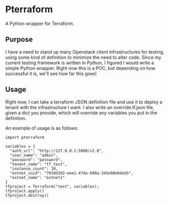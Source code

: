 # Pterraform
A Python wrapper for Terraform.
## Purpose
I have a need to stand up many Openstack client infrastructures for testing, using some kind of definition to minimize the need to alter code.  Since my current testing framework is written in Python, I figured I would write a simple Python wrapper.  Right now this is a POC, but depending on how successful it is, we'll see how far this goes!
## Usage
Right now, I can take a terraform JSON definition file and use it to deploy a tenant with the infrastructure I want.  I also write an override.tf.json file, given a dict you provide, which will override any variables you put in the definition.

An example of usage is as follows:
```
import pterraform

variables = {
  "auth_url": "http://127.0.0.1:5000/v2.0",
  "user_name": "admin",
  "password": "password",
  "tenant_name": "tf_test",
  "instance_count": 10,
  "extnet_uuid": "703dd102-eee1-47da-b90a-345e98e6da5b",
  "extnet_name": "extnet1"
}
tfproject = Terraform("test", variables);
tfproject.apply()
tfproject.destroy()
```
